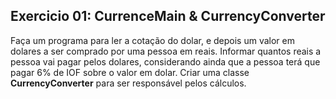 ## Exercicio 01: CurrenceMain & CurrencyConverter
Faça um programa para ler a cotação do dolar, e depois um valor em dolares a ser comprado por uma pessoa em reais. Informar quantos reais a pessoa vai pagar pelos dolares, considerando ainda que a pessoa terá que pagar 6% de IOF sobre o valor em dolar. Criar uma classe **CurrencyConverter** para ser responsável pelos cálculos.